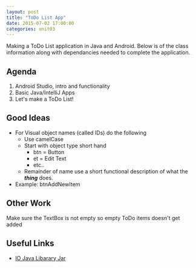 ```yaml
---
layout: post
title: "ToDo List App"
date: 2015-07-02 17:00:00
categories: unit03
---
```


Making a ToDo List application in Java and Android.  Below is of the class information
along with dependancies needed to complete the application.

## Agenda

1. Android Studio, intro and functionality
2. Basic Java/IntelliJ Apps
3. Let's make a ToDo List!

## Good Ideas

* For Visual object names (called IDs) do the following
	* Use camelCase
	* Start with object type short hand
		* btn = Button
		* et = Edit Text
		* etc..
	* Remainder of name use a short functional description of what the ***thing*** does.
* Example: btnAddNewItem

## Other Work

  Make sure the TextBox is not empty so empty ToDo items doesn't get added

## Useful Links

* [IO Java Libarary Jar](https://www.dropbox.com/s/ynokptio9g49ig0/commons-io-2.4.jar)
